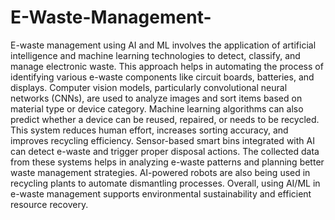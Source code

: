 # E-Waste-Management-
E-waste management using AI and ML involves the application of artificial intelligence and machine learning technologies to detect, classify, and manage electronic waste. This approach helps in automating the process of identifying various e-waste components like circuit boards, batteries, and displays. Computer vision models, particularly convolutional neural networks (CNNs), are used to analyze images and sort items based on material type or device category. Machine learning algorithms can also predict whether a device can be reused, repaired, or needs to be recycled. This system reduces human effort, increases sorting accuracy, and improves recycling efficiency. Sensor-based smart bins integrated with AI can detect e-waste and trigger proper disposal actions. The collected data from these systems helps in analyzing e-waste patterns and planning better waste management strategies. AI-powered robots are also being used in recycling plants to automate dismantling processes. Overall, using AI/ML in e-waste management supports environmental sustainability and efficient resource recovery.
